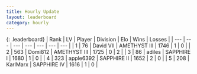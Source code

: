 ```yaml
---
title: Hourly Update
layout: leaderboard
category: hourly
---
```


{: .leaderboard}
| Rank | LV | Player | Division | Elo | Wins | Losses |
| --- | --- | --- | --- | --- | --- | --- |
| <span data-change="121">1</span> | 76 | <span title="ID: 621434">David VII</span> | AMETHYST III | <span data-change="-255">1746</span> | <span data-change="-101">1</span> | <span data-change="-60">0</span> |
| <span data-change="126">2</span> | 563 | <span title="ID: 108160">Domi812</span> | AMETHYST III | <span data-change="-275">1725</span> | <span data-change="-59">0</span> | <span data-change="-53">2</span> |
| <span data-change="207">3</span> | 86 | <span title="ID: 274987">adiles</span> | SAPPHIRE I | <span data-change="-220">1680</span> | <span data-change="-67">1</span> | <span data-change="-46">0</span> |
| <span data-change="238">4</span> | 323 | <span title="ID: 568277">apple6392</span> | SAPPHIRE II | <span data-change="-223">1652</span> | <span data-change="-67">2</span> | <span data-change="-67">0</span> |
| <span data-change="336">5</span> | 208 | <span title="ID: 400186">KarlMarx</span> | SAPPHIRE IV | <span data-change="-197">1616</span> | <span data-change="-70">1</span> | <span data-change="-159">0</span> |